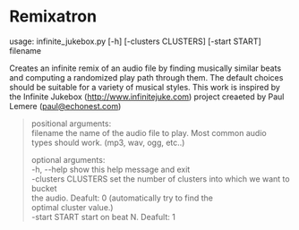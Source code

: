 # Remixatron

usage: infinite_jukebox.py [-h] [-clusters CLUSTERS] [-start START] filename

Creates an infinite remix of an audio file by finding musically similar beats and computing a randomized play path through them. The default choices should be suitable for a variety of musical styles. This work is inspired by the Infinite Jukebox (http://www.infinitejuke.com) project creaeted by Paul Lemere (paul@echonest.com)  
  
> positional arguments:  
>   filename            the name of the audio file to play. Most common audio  
>                       types should work. (mp3, wav, ogg, etc..)  
>   
> optional arguments:  
>   -h, --help          show this help message and exit  
>   -clusters CLUSTERS  set the number of clusters into which we want to bucket  
>                       the audio. Deafult: 0 (automatically try to find the  
>                       optimal cluster value.)  
>   -start START        start on beat N. Deafult: 1  
  
